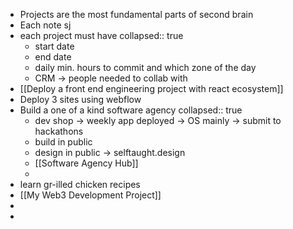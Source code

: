 - Projects are the most fundamental parts of second brain
- Each note sj
- each project must have
  collapsed:: true
	- start date
	- end date
	- daily min. hours to commit and which zone of the day
	- CRM -> people needed to collab with
- [[Deploy a front end engineering project with react ecosystem]]
- Deploy 3 sites using webflow
- Build a one of a kind software agency
  collapsed:: true
	- dev shop -> weekly app deployed -> OS mainly -> submit to hackathons
	- build in public
	- design in public -> selftaught.design
	- [[Software Agency Hub]]
	-
- learn gr-illed chicken recipes
- [[My Web3 Development Project]]
-
-